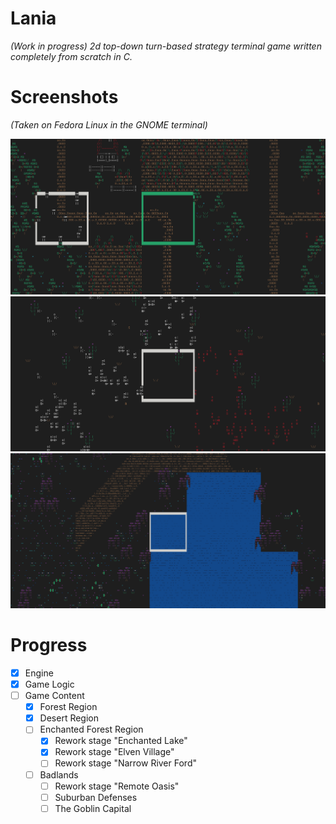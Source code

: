 # Lania
*(Work in progress) 2d top-down turn-based strategy terminal game written completely from scratch in C.*

# Screenshots

*(Taken on Fedora Linux in the GNOME terminal)*

![Battle of Abil](./screenshots/battle_of_abil.png)
![Endless Desert](./screenshots/endless_desert.png)
![Enchanted Lake](./screenshots/enchanted_lake.png)

# Progress

- [x] Engine
- [x] Game Logic
- [ ] Game Content
    - [x] Forest Region
    - [x] Desert Region
    - [ ] Enchanted Forest Region
        - [x] Rework stage "Enchanted Lake"
        - [x] Rework stage "Elven Village"
        - [ ] Rework stage "Narrow River Ford"
    - [ ] Badlands
        - [ ] Rework stage "Remote Oasis"
        - [ ] Suburban Defenses
        - [ ] The Goblin Capital

